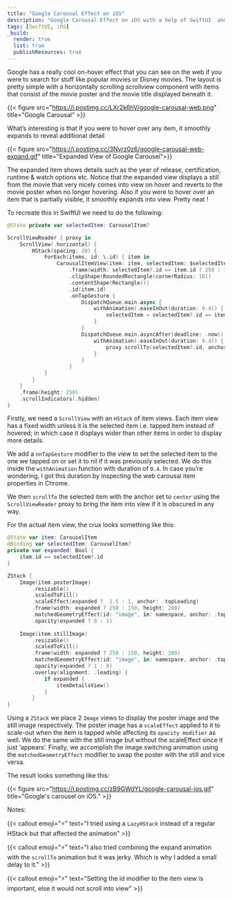 ```yaml
---
title: "Google Carousal Effect on iOS"
description: "Google Carousal Effect on iOS with a help of SwiftUI  and UIKit."
tags: [SwiftUI, iOS]
_build:
  render: true
  list: true
  publishResources: true
---
```


Google has a really cool on-hover effect that you can see on the web if you were to search for stuff like popular movies or Disney movies. The layout is pretty simple with a horizontally scrolling scrollview component with items that consist of the movie poster and the movie title displayed beneath it.

<!-- ![carousal]() -->
{{< figure src="https://i.postimg.cc/LXr2k6hV/google-carousal-web.png" title="Google Carousal" >}}



What’s interesting is that if you were to hover over any item, it smoothly expands to reveal additional detail

{{< figure src="https://i.postimg.cc/3Nvrz0z6/google-carousal-web-expand.gif" title="Expanded View of Google Carousel">}}


The expanded item shows details such as the year of release, certification, runtime & watch options etc. Notice that the expanded view displays a still from the movie that very nicely comes into view on hover and reverts to the movie poster when no longer hovering. Also if you were to hover over an item that is partially visible, it smoothly expands into view. Pretty neat !

To recreate this in SwiftUI we need to do the following:

```swift
@State private var selectedItem: CarouselItem?

ScrollViewReader { proxy in
    ScrollView(.horizontal) {
        HStack(spacing: 20) {
            ForEach(items, id: \.id) { item in
                CarousalItemView(item: item, selectedItem: $selectedItem)
                    .frame(width: selectedItem?.id == item.id ? 250 : 150, height: 250)
                    .clipShape(RoundedRectangle(cornerRadius: 10))
                    .contentShape(Rectangle())
                    .id(item.id)
                    .onTapGesture {
                        DispatchQueue.main.async {
                            withAnimation(.easeInOut(duration: 0.4)) {
                                selectedItem = selectedItem?.id == item.id ? nil : item
                            }
                        }
                        DispatchQueue.main.asyncAfter(deadline: .now() + 0.1) {
                            withAnimation(.easeInOut(duration: 0.4)) {
                                proxy.scrollTo(selectedItem?.id, anchor: .center)
                            }
                        }
                    }
            }
        }
    }
    .frame(height: 250)
    .scrollIndicators(.hidden)
}
```

Firstly, we need a `ScrollView` with an `HStack` of item views. Each item view has a fixed width unless it is the selected item i.e. tapped item instead of hovered; in which case it displays wider than other items in order to display more details.

We add a `onTapGesture` modifier to the view to set the selected item to the one we tapped on or set it to nil if it was previously selected. We do this inside the `withAnimation` function with duration of `0.4`. In case you’re wondering, I got this duration by inspecting the web carousal item properties in Chrome.

We then `scrollTo` the selected item with the anchor set to `center` using the `ScrollViewReader` proxy to bring the item into view if it is obscured in any way.

For the actual item view, the crux looks something like this:
```swift
@State var item: CarouselItem
@Binding var selectedItem: CarouselItem?
private var expanded: Bool {
    item.id == selectedItem?.id
}

ZStack {
    Image(item.posterImage)
        .resizable()
        .scaledToFill()
        .scaleEffect(expanded ?  1.5 : 1, anchor: .topLeading)
        .frame(width: expanded ? 250 : 150, height: 200)
        .matchedGeometryEffect(id: "image", in: namespace, anchor: .topLeading, isSource: true)
        .opacity(expanded ? 0 : 1)
    
    Image(item.stillImage)
        .resizable()
        .scaledToFill()
        .frame(width: expanded ? 250 : 150, height: 200)
        .matchedGeometryEffect(id: "image", in: namespace, anchor: .topLeading, isSource: false)
        .opacity(expanded ? 1 : 0)
        .overlay(alignment: .leading) {
            if expanded {
                itemDetailsView()
            }
        }
}
```

Using a `ZStack` we place 2 `Image` views to display the poster image and the still image respectively. The poster image has a `scaleEffect` applied to it to scale-out when the item is tapped while affecting its `opacity modifier` as well. We do the same with the still image but without the scaleEffect since it just ‘appears’. Finally, we accomplish the image switching animation using the `matchedGeometryEffect` modifier to swap the poster with the still and vice versa.

The result looks something like this:


{{< figure src="https://i.postimg.cc/zB9GWdYL/google-carousal-ios.gif" title="Google's carousel on iOS." >}}

<!-- ## Instagram
{{< instagram C3kBWv2uOjB >}}  -->

Notes:

{{< callout emoji="⚡️" text="I tried using a `LazyHStack` instead of a regular HStack but that affected the animation" >}}

{{< callout emoji="⚡️" text="I also tried combining the expand animation with the `scrollTo` animation but it was jerky. Which is why I added a small delay to it." >}}

{{< callout emoji="⚡️" text="Setting the id modifier to the item view is important, else it would not scroll into view" >}}
 
